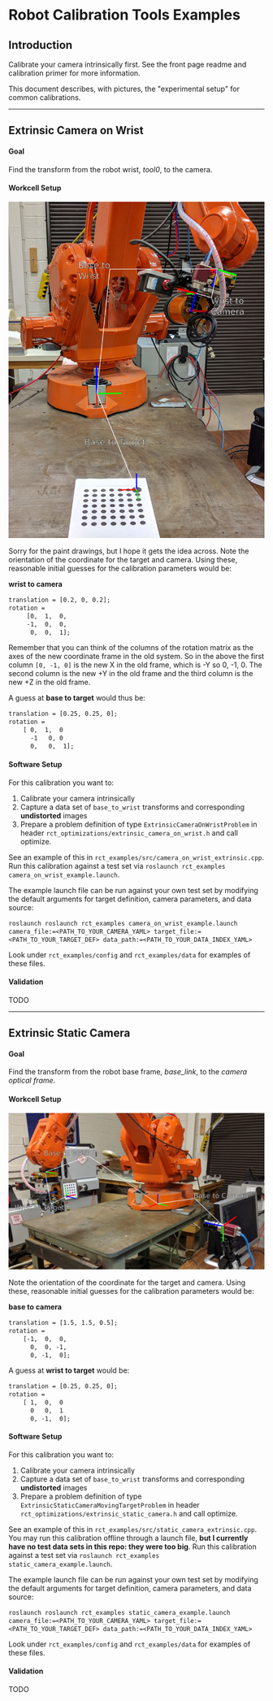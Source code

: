 # Robot Calibration Tools Examples
## Introduction
Calibrate your camera intrinsically first. See the front page readme and calibration primer for more information.

This document describes, with pictures, the "experimental setup" for common calibrations. 

***

## Extrinsic Camera on Wrist
#### Goal
Find the transform from the robot wrist, *tool0*, to the camera.
 
#### Workcell Setup
![Moving Camera, Static Target Workcell Setup](docs/moving_camera_cell.png)

Sorry for the paint drawings, but I hope it gets the idea across. Note the orientation of the coordinate for the target and camera. Using these, reasonable initial guesses for the calibration parameters would be:

**wrist to camera**
```
translation = [0.2, 0, 0.2];
rotation = 
	 [0,  1,  0,
	 -1,  0,  0,
	  0,  0,  1];
``` 

Remember that you can think of the columns of the rotation matrix as the axes of the new coordinate frame in the old system. So in the above the first column `[0, -1, 0]` is the new X in the old frame, which is -Y so 0, -1, 0. The second column is the new +Y in the old frame and the third column is the new +Z in the old frame.

A guess at **base to target** would thus be:
```
translation = [0.25, 0.25, 0];
rotation = 
	[ 0,  1,  0
	  -1   0, 0
	  0,   0,  1];
```

#### Software Setup
For this calibration you want to:
 1. Calibrate your camera intrinsically
 2. Capture a data set of `base_to_wrist` transforms and corresponding **undistorted** images
 3. Prepare a problem definition of type `ExtrinsicCameraOnWristProblem` in header `rct_optimizations/extrinsic_camera_on_wrist.h` and call optimize.
 
 See an example of this in `rct_examples/src/camera_on_wrist_extrinsic.cpp`. Run this calibration against a test set via `roslaunch rct_examples camera_on_wrist_example.launch`.
 
 The example launch file can be run against your own test set by modifying the default arguments for target definition, camera parameters, and data source:
 
 ```
 roslaunch roslaunch rct_examples camera_on_wrist_example.launch camera_file:=<PATH_TO_YOUR_CAMERA_YAML> target_file:=<PATH_TO_YOUR_TARGET_DEF> data_path:=<PATH_TO_YOUR_DATA_INDEX_YAML>
 ```
 Look under `rct_examples/config` and `rct_examples/data` for examples of these files.
 

#### Validation
TODO

***

## Extrinsic Static Camera
#### Goal
Find the transform from the robot base frame, *base_link*, to the *camera optical frame*.
 
#### Workcell Setup
![Static Camera Workcell Setup](docs/static_camera_cell.png)

Note the orientation of the coordinate for the target and camera. Using these, reasonable initial guesses for the calibration parameters would be:

**base to camera**
```
translation = [1.5, 1.5, 0.5];
rotation = 
	[-1,  0,  0,
	  0,  0, -1,
	  0, -1,  0];
``` 

A guess at **wrist to target** would be:
```
translation = [0.25, 0.25, 0];
rotation = 
	[ 1,  0,  0
	  0   0,  1
	  0, -1,  0];
```

#### Software Setup
For this calibration you want to:
 1. Calibrate your camera intrinsically
 2. Capture a data set of `base_to_wrist` transforms and corresponding **undistorted** images
 3. Prepare a problem definition of type `ExtrinsicStaticCameraMovingTargetProblem` in header `rct_optimizations/extrinsic_static_camera.h` and call optimize.
 
 See an example of this in `rct_examples/src/static_camera_extrinsic.cpp`. You may run this calibration offline through a launch file, **but I currently have no test data sets in this repo: they were too big**. Run this calibration against a test set via `roslaunch rct_examples static_camera_example.launch`.
 
 The example launch file can be run against your own test set by modifying the default arguments for target definition, camera parameters, and data source:
 
 ```
 roslaunch roslaunch rct_examples static_camera_example.launch camera_file:=<PATH_TO_YOUR_CAMERA_YAML> target_file:=<PATH_TO_YOUR_TARGET_DEF> data_path:=<PATH_TO_YOUR_DATA_INDEX_YAML>
 ```
 Look under `rct_examples/config` and `rct_examples/data` for examples of these files.
 

#### Validation

TODO
